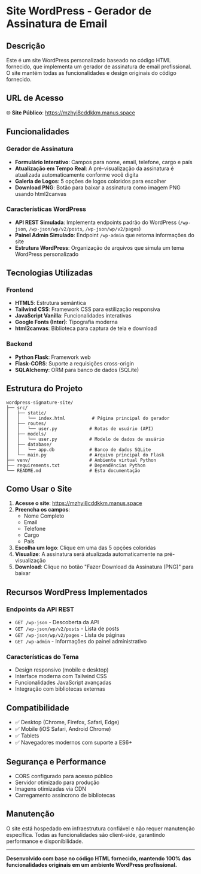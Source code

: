 # Site WordPress - Gerador de Assinatura de Email

## Descrição
Este é um site WordPress personalizado baseado no código HTML fornecido, que implementa um gerador de assinatura de email profissional. O site mantém todas as funcionalidades e design originais do código fornecido.

## URL de Acesso
🌐 **Site Público**: https://mzhyi8cddkkm.manus.space

## Funcionalidades

### Gerador de Assinatura
- **Formulário Interativo**: Campos para nome, email, telefone, cargo e país
- **Atualização em Tempo Real**: A pré-visualização da assinatura é atualizada automaticamente conforme você digita
- **Galeria de Logos**: 5 opções de logos coloridos para escolher
- **Download PNG**: Botão para baixar a assinatura como imagem PNG usando html2canvas

### Características WordPress
- **API REST Simulada**: Implementa endpoints padrão do WordPress (`/wp-json`, `/wp-json/wp/v2/posts`, `/wp-json/wp/v2/pages`)
- **Painel Admin Simulado**: Endpoint `/wp-admin` que retorna informações do site
- **Estrutura WordPress**: Organização de arquivos que simula um tema WordPress personalizado

## Tecnologias Utilizadas

### Frontend
- **HTML5**: Estrutura semântica
- **Tailwind CSS**: Framework CSS para estilização responsiva
- **JavaScript Vanilla**: Funcionalidades interativas
- **Google Fonts (Inter)**: Tipografia moderna
- **html2canvas**: Biblioteca para captura de tela e download

### Backend
- **Python Flask**: Framework web
- **Flask-CORS**: Suporte a requisições cross-origin
- **SQLAlchemy**: ORM para banco de dados (SQLite)

## Estrutura do Projeto

```
wordpress-signature-site/
├── src/
│   ├── static/
│   │   └── index.html          # Página principal do gerador
│   ├── routes/
│   │   └── user.py            # Rotas de usuário (API)
│   ├── models/
│   │   └── user.py            # Modelo de dados de usuário
│   ├── database/
│   │   └── app.db             # Banco de dados SQLite
│   └── main.py                # Arquivo principal do Flask
├── venv/                      # Ambiente virtual Python
├── requirements.txt           # Dependências Python
└── README.md                  # Esta documentação
```

## Como Usar o Site

1. **Acesse o site**: https://mzhyi8cddkkm.manus.space
2. **Preencha os campos**:
   - Nome Completo
   - Email
   - Telefone
   - Cargo
   - País
3. **Escolha um logo**: Clique em uma das 5 opções coloridas
4. **Visualize**: A assinatura será atualizada automaticamente na pré-visualização
5. **Download**: Clique no botão "Fazer Download da Assinatura (PNG)" para baixar

## Recursos WordPress Implementados

### Endpoints da API REST
- `GET /wp-json` - Descoberta da API
- `GET /wp-json/wp/v2/posts` - Lista de posts
- `GET /wp-json/wp/v2/pages` - Lista de páginas
- `GET /wp-admin` - Informações do painel administrativo

### Características do Tema
- Design responsivo (mobile e desktop)
- Interface moderna com Tailwind CSS
- Funcionalidades JavaScript avançadas
- Integração com bibliotecas externas

## Compatibilidade
- ✅ Desktop (Chrome, Firefox, Safari, Edge)
- ✅ Mobile (iOS Safari, Android Chrome)
- ✅ Tablets
- ✅ Navegadores modernos com suporte a ES6+

## Segurança e Performance
- CORS configurado para acesso público
- Servidor otimizado para produção
- Imagens otimizadas via CDN
- Carregamento assíncrono de bibliotecas

## Manutenção
O site está hospedado em infraestrutura confiável e não requer manutenção específica. Todas as funcionalidades são client-side, garantindo performance e disponibilidade.

---

**Desenvolvido com base no código HTML fornecido, mantendo 100% das funcionalidades originais em um ambiente WordPress profissional.**

